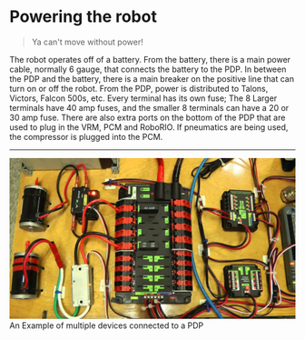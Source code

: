# Powering the robot

> Ya can't move without power!

The robot operates off of a battery. From the battery, there is a main power cable, normally 6 gauge, that connects the battery to the PDP. In between the PDP and the battery, there is a main breaker on the positive line that can turn on or off the robot. From the PDP, power is distributed to Talons, Victors, Falcon 500s, etc. Every terminal has its own fuse; The 8 Larger terminals have 40 amp fuses, and the smaller 8 terminals can have a 20 or 30 amp fuse. There are also extra ports on the bottom of the PDP that are used to plug in the VRM, PCM and RoboRIO. If pneumatics are being used, the compressor is plugged into the PCM.

***

![Power Example](../images/PowerExample.jpg)
An Example of multiple devices connected to a PDP